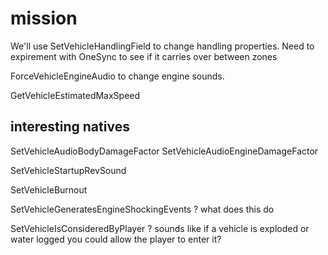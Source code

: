 # mission

We'll use SetVehicleHandlingField to change handling properties.
Need to expirement with OneSync to see if it carries over between zones

ForceVehicleEngineAudio to change engine sounds.

GetVehicleEstimatedMaxSpeed

## interesting natives

SetVehicleAudioBodyDamageFactor
SetVehicleAudioEngineDamageFactor

SetVehicleStartupRevSound

SetVehicleBurnout

SetVehicleGeneratesEngineShockingEvents  ? what does this do

SetVehicleIsConsideredByPlayer  ? sounds like if a vehicle is exploded or water logged you could allow the player to enter it?

